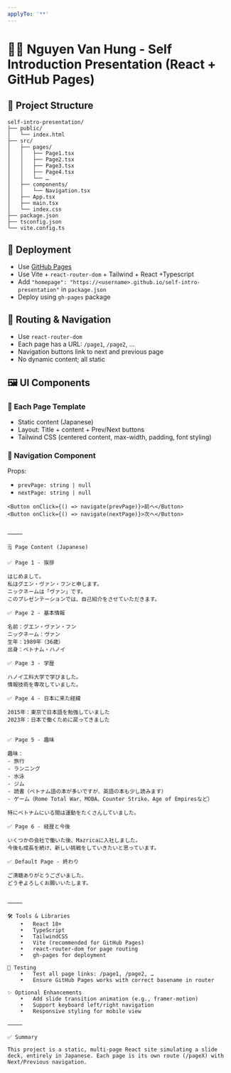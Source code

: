 ```yaml
---
applyTo: '**'
---
```


# 🧑‍💻 Nguyen Van Hung - Self Introduction Presentation (React + GitHub Pages)

## 📁 Project Structure
```
self-intro-presentation/
├── public/
│   └── index.html
├── src/
│   ├── pages/
│   │   ├── Page1.tsx
│   │   ├── Page2.tsx
│   │   ├── Page3.tsx
│   │   ├── Page4.tsx
│   │   └── …
│   ├── components/
│   │   └── Navigation.tsx
│   ├── App.tsx
│   ├── main.tsx
│   └── index.css
├── package.json
├── tsconfig.json
└── vite.config.ts 
```

## 🚀 Deployment

- Use [GitHub Pages](https://pages.github.com/)
- Use Vite  + `react-router-dom` + Tailwind + React +Typescript
- Add `"homepage": "https://<username>.github.io/self-intro-presentation"` in `package.json`
- Deploy using `gh-pages` package

## 🧭 Routing & Navigation

- Use `react-router-dom`
- Each page has a URL: `/page1`, `/page2`, ...
- Navigation buttons link to next and previous page
- No dynamic content; all static

## 🖼️ UI Components

### 📄 Each Page Template

- Static content (Japanese)
- Layout: Title + content + Prev/Next buttons
- Tailwind CSS (centered content, max-width, padding, font styling)

### 🔘 Navigation Component

Props:
- `prevPage: string | null`
- `nextPage: string | null`

```tsx
<Button onClick={() => navigate(prevPage)}>前へ</Button>
<Button onClick={() => navigate(nextPage)}>次へ</Button>


⸻

🗒️ Page Content (Japanese)

✅ Page 1 - 挨拶

はじめまして。
私はグエン・ヴァン・フンと申します。
ニックネームは「ヴァン」です。
このプレゼンテーションでは、自己紹介をさせていただきます。

✅ Page 2 - 基本情報

名前：グエン・ヴァン・フン
ニックネーム：ヴァン
生年：1989年（36歳）
出身：ベトナム・ハノイ

✅ Page 3 - 学歴

ハノイ工科大学で学びました。
情報技術を専攻していました。

✅ Page 4 - 日本に来た経緯

2015年：東京で日本語を勉強していました
2023年：日本で働くために戻ってきました


✅ Page 5 - 趣味

趣味：
- 旅行
- ランニング
- 水泳
- ジム
- 読書（ベトナム語の本が多いですが、英語の本も少し読みます）
- ゲーム（Rome Total War、MOBA、Counter Strike、Age of Empiresなど）

特にベトナムにいる間は運動をたくさんしていました。

✅ Page 6 - 経歴と今後

いくつかの会社で働いた後、Mazricaに入社しました。
今後も成長を続け、新しい挑戦をしていきたいと思っています。

✅ Default Page - 終わり

ご清聴ありがとうございました。
どうぞよろしくお願いいたします。


⸻

🛠️ Tools & Libraries
	•	React 18+
	•	TypeScript
    •	TailwindCSS
	•	Vite (recommended for GitHub Pages)
	•	react-router-dom for page routing
	•	gh-pages for deployment

🧪 Testing
	•	Test all page links: /page1, /page2, …
	•	Ensure GitHub Pages works with correct basename in router

✨ Optional Enhancements
	•	Add slide transition animation (e.g., framer-motion)
	•	Support keyboard left/right navigation
	•	Responsive styling for mobile view

⸻

✅ Summary

This project is a static, multi-page React site simulating a slide deck, entirely in Japanese. Each page is its own route (/pageX) with Next/Previous navigation.
